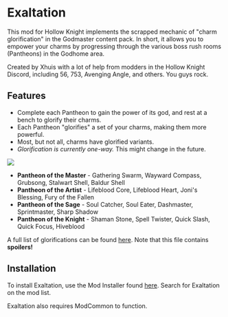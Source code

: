 # Exaltation

This mod for Hollow Knight implements the scrapped mechanic of "charm glorification" in the Godmaster content pack. In short, it allows you to empower your charms by progressing through the various boss rush rooms (Pantheons) in the Godhome area.

Created by Xhuis with a lot of help from modders in the Hollow Knight Discord, including 56, 753, Avenging Angle, and others. You guys rock.

## Features

* Complete each Pantheon to gain the power of its god, and rest at a bench to glorify their charms.
* Each Pantheon "glorifies" a set of your charms, making them more powerful.
* Most, but not all, charms have glorified variants.
* *Glorification is currently one-way.* This might change in the future.

![](https://i.imgur.com/SFrBFlq.png)

* **Pantheon of the Master** - Gathering Swarm, Wayward Compass, Grubsong, Stalwart Shell, Baldur Shell
* **Pantheon of the Artist** - Lifeblood Core, Lifeblood Heart, Joni's Blessing, Fury of the Fallen
* **Pantheon of the Sage** - Soul Catcher, Soul Eater, Dashmaster, Sprintmaster, Sharp Shadow
* **Pantheon of the Knight** - Shaman Stone, Spell Twister, Quick Slash, Quick Focus, Hiveblood

A full list of glorifications can be found [here](https://github.com/Xhuis/Exaltation/blob/master/CHARM_LIST.md). Note that this file contains **spoilers!**

## Installation

To install Exaltation, use the Mod Installer found [here](https://radiance.host/mods/ModInstaller.exe). Search for Exaltation on the mod list.

Exaltation also requires ModCommon to function.
